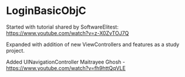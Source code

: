 # LoginBasicObjC

Started with tutorial shared by SoftwareElitest: https://www.youtube.com/watch?v=z-X0ZvTOJ7Q

Expanded with addition of new ViewControllers and features as a study project.

Added UINavigationController Maitrayee Ghosh - https://www.youtube.com/watch?v=fh9httQqVLE
